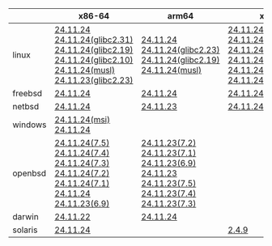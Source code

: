 ||x86-64|arm64|x86|ppc64le|armel|armv7|
| --- | --- | --- | --- | --- | --- | --- |
|linux|[24.11.24](https://github.com/roswell/sbcl_head/releases/download/24.11.24/sbcl-24.11.24-x86-64-linux-binary.tar.bz2)<br />[24.11.24(glibc2.31)](https://github.com/roswell/sbcl_head/releases/download/24.11.24/sbcl-24.11.24-x86-64-linux-glibc2.31-binary.tar.bz2)<br />[24.11.24(glibc2.19)](https://github.com/roswell/sbcl_head/releases/download/24.11.24/sbcl-24.11.24-x86-64-linux-glibc2.19-binary.tar.bz2)<br />[24.11.24(glibc2.10)](https://github.com/roswell/sbcl_head/releases/download/24.11.24/sbcl-24.11.24-x86-64-linux-glibc2.10-binary.tar.bz2)<br />[24.11.24(musl)](https://github.com/roswell/sbcl_head/releases/download/24.11.24/sbcl-24.11.24-x86-64-linux-musl-binary.tar.bz2)<br />[24.11.23(glibc2.23)](https://github.com/roswell/sbcl_head/releases/download/24.11.23/sbcl-24.11.23-x86-64-linux-glibc2.23-binary.tar.bz2)<br />|[24.11.24](https://github.com/roswell/sbcl_head/releases/download/24.11.24/sbcl-24.11.24-arm64-linux-binary.tar.bz2)<br />[24.11.24(glibc2.23)](https://github.com/roswell/sbcl_head/releases/download/24.11.24/sbcl-24.11.24-arm64-linux-glibc2.23-binary.tar.bz2)<br />[24.11.24(glibc2.19)](https://github.com/roswell/sbcl_head/releases/download/24.11.24/sbcl-24.11.24-arm64-linux-glibc2.19-binary.tar.bz2)<br />[24.11.24(musl)](https://github.com/roswell/sbcl_head/releases/download/24.11.24/sbcl-24.11.24-arm64-linux-musl-binary.tar.bz2)<br />|[24.11.24](https://github.com/roswell/sbcl_head/releases/download/24.11.24/sbcl-24.11.24-x86-linux-binary.tar.bz2)<br />[24.11.24(glibc2.31)](https://github.com/roswell/sbcl_head/releases/download/24.11.24/sbcl-24.11.24-x86-linux-glibc2.31-binary.tar.bz2)<br />[24.11.24(glibc2.23)](https://github.com/roswell/sbcl_head/releases/download/24.11.24/sbcl-24.11.24-x86-linux-glibc2.23-binary.tar.bz2)<br />[24.11.24(glibc2.19)](https://github.com/roswell/sbcl_head/releases/download/24.11.24/sbcl-24.11.24-x86-linux-glibc2.19-binary.tar.bz2)<br />[24.11.24(glibc2.10)](https://github.com/roswell/sbcl_head/releases/download/24.11.24/sbcl-24.11.24-x86-linux-glibc2.10-binary.tar.bz2)<br />[24.11.24(musl)](https://github.com/roswell/sbcl_head/releases/download/24.11.24/sbcl-24.11.24-x86-linux-musl-binary.tar.bz2)<br />|[24.11.24](https://github.com/roswell/sbcl_head/releases/download/24.11.24/sbcl-24.11.24-ppc64le-linux-binary.tar.bz2)<br />[24.11.24(glibc2.23)](https://github.com/roswell/sbcl_head/releases/download/24.11.24/sbcl-24.11.24-ppc64le-linux-glibc2.23-binary.tar.bz2)<br />[24.11.24(glibc2.19)](https://github.com/roswell/sbcl_head/releases/download/24.11.24/sbcl-24.11.24-ppc64le-linux-glibc2.19-binary.tar.bz2)<br />|[24.11.23](https://github.com/roswell/sbcl_head/releases/download/24.11.23/sbcl-24.11.23-armel-linux-binary.tar.bz2)<br />|[24.11.23](https://github.com/roswell/sbcl_head/releases/download/24.11.23/sbcl-24.11.23-armv7-linux-binary.tar.bz2)<br />|
|freebsd|[24.11.24](https://github.com/roswell/sbcl_head/releases/download/24.11.24/sbcl-24.11.24-x86-64-freebsd-binary.tar.bz2)<br />|[24.11.24](https://github.com/roswell/sbcl_head/releases/download/24.11.24/sbcl-24.11.24-arm64-freebsd-binary.tar.bz2)<br />|[24.11.24](https://github.com/roswell/sbcl_head/releases/download/24.11.24/sbcl-24.11.24-x86-freebsd-binary.tar.bz2)<br />||||
|netbsd|[24.11.24](https://github.com/roswell/sbcl_head/releases/download/24.11.24/sbcl-24.11.24-x86-64-netbsd-binary.tar.bz2)<br />|[24.11.23](https://github.com/roswell/sbcl_head/releases/download/24.11.23/sbcl-24.11.23-arm64-netbsd-binary.tar.bz2)<br />|[24.11.24](https://github.com/roswell/sbcl_head/releases/download/24.11.24/sbcl-24.11.24-x86-netbsd-binary.tar.bz2)<br />||||
|windows|[24.11.24(msi)](https://github.com/roswell/sbcl_head/releases/download/24.11.24/sbcl-24.11.24-x86-64-windows-binary.msi)<br />[24.11.24](https://github.com/roswell/sbcl_head/releases/download/24.11.24/sbcl-24.11.24-x86-64-windows-binary.tar.bz2)<br />||||||
|openbsd|[24.11.24(7.5)](https://github.com/roswell/sbcl_head/releases/download/24.11.24/sbcl-24.11.24-x86-64-openbsd-7.5-binary.tar.bz2)<br />[24.11.24(7.4)](https://github.com/roswell/sbcl_head/releases/download/24.11.24/sbcl-24.11.24-x86-64-openbsd-7.4-binary.tar.bz2)<br />[24.11.24(7.3)](https://github.com/roswell/sbcl_head/releases/download/24.11.24/sbcl-24.11.24-x86-64-openbsd-7.3-binary.tar.bz2)<br />[24.11.24(7.2)](https://github.com/roswell/sbcl_head/releases/download/24.11.24/sbcl-24.11.24-x86-64-openbsd-7.2-binary.tar.bz2)<br />[24.11.24(7.1)](https://github.com/roswell/sbcl_head/releases/download/24.11.24/sbcl-24.11.24-x86-64-openbsd-7.1-binary.tar.bz2)<br />[24.11.24](https://github.com/roswell/sbcl_head/releases/download/24.11.24/sbcl-24.11.24-x86-64-openbsd-binary.tar.bz2)<br />[24.11.23(6.9)](https://github.com/roswell/sbcl_head/releases/download/24.11.23/sbcl-24.11.23-x86-64-openbsd-6.9-binary.tar.bz2)<br />|[24.11.23(7.2)](https://github.com/roswell/sbcl_head/releases/download/24.11.23/sbcl-24.11.23-arm64-openbsd-7.2-binary.tar.bz2)<br />[24.11.23(7.1)](https://github.com/roswell/sbcl_head/releases/download/24.11.23/sbcl-24.11.23-arm64-openbsd-7.1-binary.tar.bz2)<br />[24.11.23(6.9)](https://github.com/roswell/sbcl_head/releases/download/24.11.23/sbcl-24.11.23-arm64-openbsd-6.9-binary.tar.bz2)<br />[24.11.23](https://github.com/roswell/sbcl_head/releases/download/24.11.23/sbcl-24.11.23-arm64-openbsd-binary.tar.bz2)<br />[24.11.23(7.5)](https://github.com/roswell/sbcl_head/releases/download/24.11.23/sbcl-24.11.23-arm64-openbsd-7.5-binary.tar.bz2)<br />[24.11.23(7.4)](https://github.com/roswell/sbcl_head/releases/download/24.11.23/sbcl-24.11.23-arm64-openbsd-7.4-binary.tar.bz2)<br />[24.11.23(7.3)](https://github.com/roswell/sbcl_head/releases/download/24.11.23/sbcl-24.11.23-arm64-openbsd-7.3-binary.tar.bz2)<br />|||||
|darwin|[24.11.22](https://github.com/roswell/sbcl_head/releases/download/24.11.22/sbcl-24.11.22-x86-64-darwin-binary.tar.bz2)<br />|[24.11.24](https://github.com/roswell/sbcl_head/releases/download/24.11.24/sbcl-24.11.24-arm64-darwin-binary.tar.bz2)<br />|||||
|solaris|[24.11.24](https://github.com/roswell/sbcl_head/releases/download/24.11.24/sbcl-24.11.24-x86-64-solaris-binary.tar.bz2)<br />||[2.4.9](https://github.com/roswell/sbcl_bin/releases/download/2.4.9/sbcl-2.4.9-x86-solaris-binary.tar.bz2)<br />||||
